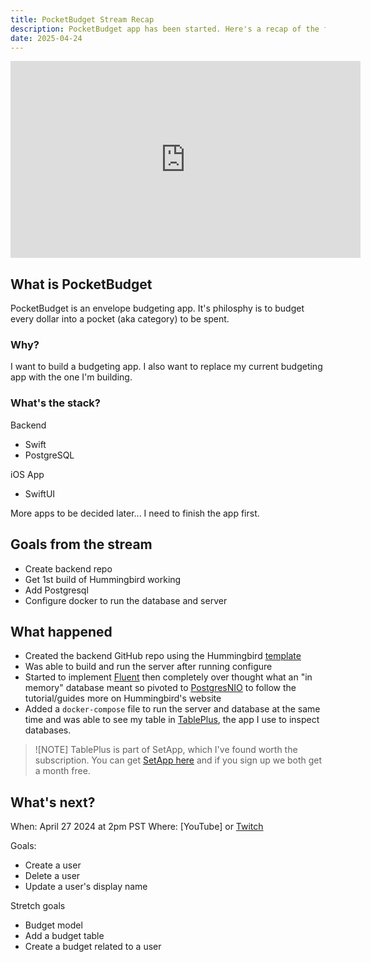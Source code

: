 ```yaml
---
title: PocketBudget Stream Recap
description: PocketBudget app has been started. Here's a recap of the first stream.
date: 2025-04-24
---
```


<iframe width="560" height="315" src="https://www.youtube.com/embed/sfkcgzpVoNE?si=SEsF7gJ9sMMG2Hr9" title="YouTube video player" frameborder="0" allow="accelerometer; autoplay; clipboard-write; encrypted-media; gyroscope; picture-in-picture; web-share" referrerpolicy="strict-origin-when-cross-origin" allowfullscreen></iframe>

## What is PocketBudget

PocketBudget is an envelope budgeting app. It's philosphy is to budget every dollar into a pocket (aka category) to be spent.

### Why?

I want to build a budgeting app. I also want to replace my current budgeting app with the one I'm building.

### What's the stack?

Backend

- Swift
- PostgreSQL

iOS App

- SwiftUI

More apps to be decided later... I need to finish the app first.

## Goals from the stream

- Create backend repo
- Get 1st build of Hummingbird working
- Add Postgresql
- Configure docker to run the database and server

## What happened

- Created the backend GitHub repo using the Hummingbird [template](https://github.com/hummingbird-project/template) 
- Was able to build and run the server after running configure
- Started to implement [Fluent](https://github.com/vapor/fluent) then completely over thought what an "in memory" database meant so pivoted to [PostgresNIO](https://github.com/vapor/postgres-nio) to follow the tutorial/guides more on Hummingbird's website
- Added a `docker-compose` file to run the server and database at the same time and was able to see my table in [TablePlus](https://tableplus.com/), the app I use to inspect databases.

>![NOTE]
> TablePlus is part of SetApp, which I've found worth the subscription. You can get [SetApp here](https://lnk.heyjay.coffee/setapp) and if you sign up we both get a month free.

## What's next?

When: April 27 2024 at 2pm PST
Where: [YouTube] or [Twitch](https://lnk.heyjay.coffee/twitch) 

Goals:

- Create a user
- Delete a user
- Update a user's display name

Stretch goals

- Budget model 
- Add a budget table
- Create a budget related to a user
